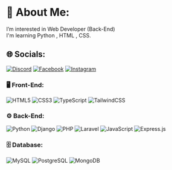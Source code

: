 # 💫 About Me:
I’m interested in Web Developer (Back-End)<br>I'm learning Python , HTML , CSS.


## 🌐 Socials:
[![Discord](https://img.shields.io/badge/Discord-%237289DA.svg?logo=discord&logoColor=white)](htttps://discord.gg/nnatcha#5185) [![Facebook](https://img.shields.io/badge/Facebook-%231877F2.svg?logo=Facebook&logoColor=white)](https://facebook.com/nutchar.nunkrang) [![Instagram](https://img.shields.io/badge/Instagram-%23E4405F.svg?logo=Instagram&logoColor=white)](https://instagram.com/ntch_cc) 

### 🖥️ Front-End:
![HTML5](https://img.shields.io/badge/HTML5-E34F26?style=for-the-badge&logo=html5&logoColor=white)  ![CSS3](https://img.shields.io/badge/CSS3-1572B6?style=for-the-badge&logo=css3&logoColor=white) ![TypeScript](https://img.shields.io/badge/TypeScript-3178C6?style=for-the-badge&logo=typescript&logoColor=white)  ![TailwindCSS](https://img.shields.io/badge/Tailwind_CSS-06B6D4?style=for-the-badge&logo=tailwindcss&logoColor=white) 

### ⚙️ Back-End:
![Python](https://img.shields.io/badge/Python-3670A0?style=for-the-badge&logo=python&logoColor=ffdd54)  ![Django](https://img.shields.io/badge/Django-092E20?style=for-the-badge&logo=django&logoColor=white)  ![PHP](https://img.shields.io/badge/PHP-777BB4?style=for-the-badge&logo=php&logoColor=white)  ![Laravel](https://img.shields.io/badge/Laravel-FF2D20?style=for-the-badge&logo=laravel&logoColor=white) ![JavaScript](https://img.shields.io/badge/JavaScript-F7DF1E?style=for-the-badge&logo=javascript&logoColor=black)  ![Express.js](https://img.shields.io/badge/Express.js-000000?style=for-the-badge&logo=express&logoColor=white) 

### 🗄️ Database:
![MySQL](https://img.shields.io/badge/MySQL-4479A1?style=for-the-badge&logo=mysql&logoColor=white)  ![PostgreSQL](https://img.shields.io/badge/PostgreSQL-4169E1?style=for-the-badge&logo=postgresql&logoColor=white)  ![MongoDB](https://img.shields.io/badge/MongoDB-47A248?style=for-the-badge&logo=mongodb&logoColor=white)  
